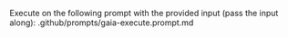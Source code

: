 Execute on the following prompt with the provided input (pass the input along): .github/prompts/gaia-execute.prompt.md